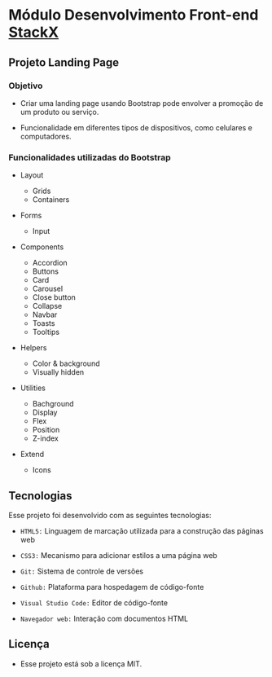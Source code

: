 # Módulo Desenvolvimento Front-end [StackX](https://www.stackx.com.br)

## Projeto Landing Page

### Objetivo

- Criar uma landing page usando Bootstrap pode envolver a promoção de um produto ou serviço.

- Funcionalidade em diferentes tipos de dispositivos, como celulares e computadores.

### Funcionalidades utilizadas do Bootstrap

- Layout
  - Grids
  - Containers

- Forms
  - Input

- Components
  - Accordion
  - Buttons
  - Card
  - Carousel
  - Close button
  - Collapse
  - Navbar
  - Toasts
  - Tooltips

- Helpers
  - Color & background
  - Visually hidden

- Utilities
  - Bachground
  - Display
  - Flex
  - Position
  - Z-index

- Extend
  - Icons

## Tecnologias

Esse projeto foi desenvolvido com as seguintes tecnologias:

- `HTML5:` Linguagem de marcação utilizada para a construção das páginas web

- `CSS3:` Mecanismo para adicionar estilos a uma página web

- `Git:` Sistema de controle de versões

- `Github:` Plataforma para hospedagem de código-fonte

- `Visual Studio Code:` Editor de código-fonte

- `Navegador web:` Interação com documentos HTML

## Licença

- Esse projeto está sob a licença MIT.
